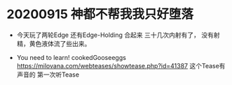 

# 20200915 神都不帮我我只好堕落

- 今天玩了两轮Edge 还有Edge-Holding  合起来 三十几次内射有了，  没有射精，黄色液体流了些出来。 

- You need to learn! cookedGooseeggs https://milovana.com/webteases/showtease.php?id=41387 这个Tease有声音的 第一次听Tease 
